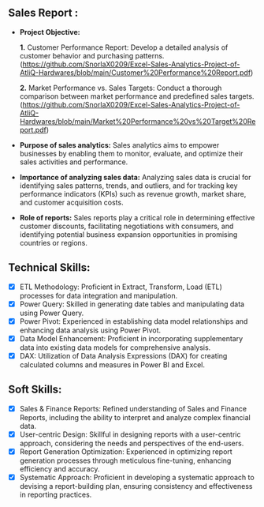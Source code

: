 ## Sales Report :

- **Project Objective:**

    **1.** Customer Performance Report: Develop a detailed analysis of customer behavior and purchasing patterns.(https://github.com/SnorlaX0209/Excel-Sales-Analytics-Project-of-AtliQ-Hardwares/blob/main/Customer%20Performance%20Report.pdf)

    **2.** Market Performance vs. Sales Targets: Conduct a thorough comparison between market performance and predefined sales targets.(https://github.com/SnorlaX0209/Excel-Sales-Analytics-Project-of-AtliQ-Hardwares/blob/main/Market%20Performance%20vs%20Target%20Report.pdf)

- **Purpose of sales analytics:** Sales analytics aims to empower businesses by enabling them to monitor, evaluate, and optimize their sales activities and performance.

- **Importance of analyzing sales data:** Analyzing sales data is crucial for identifying sales patterns, trends, and outliers, and for tracking key performance indicators (KPIs) such as revenue growth, market share, and customer acquisition costs.

- **Role of reports:** Sales reports play a critical role in determining effective customer discounts, facilitating negotiations with consumers, and identifying potential business expansion opportunities in promising countries or regions.

## Technical Skills:

- [x]	ETL Methodology: Proficient in Extract, Transform, Load (ETL) processes for data integration and manipulation.
- [x]	Power Query: Skilled in generating date tables and manipulating data using Power Query.
- [x]	Power Pivot: Experienced in establishing data model relationships and enhancing data analysis using Power Pivot.
- [x]	Data Model Enhancement: Proficient in incorporating supplementary data into existing data models for comprehensive analysis.
- [x] DAX: Utilization of Data Analysis Expressions (DAX) for creating calculated columns and measures in Power BI and Excel.

## Soft Skills:

- [x] Sales & Finance Reports: Refined understanding of Sales and Finance Reports, including the ability to interpret and analyze complex financial data.
- [x] User-centric Design: Skillful in designing reports with a user-centric approach, considering the needs and perspectives of the end-users.
- [x] Report Generation Optimization: Experienced in optimizing report generation processes through meticulous fine-tuning, enhancing efficiency and accuracy.
- [x] Systematic Approach: Proficient in developing a systematic approach to devising a report-building plan, ensuring consistency and effectiveness in reporting practices.
